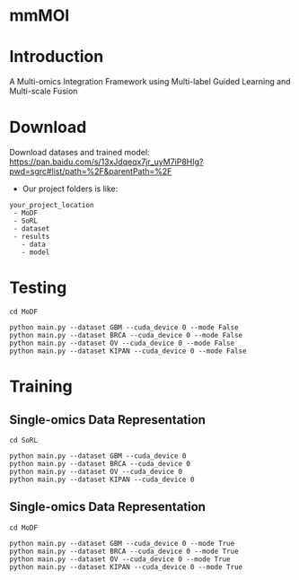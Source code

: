 # mmMOI

# Introduction
A Multi-omics Integration Framework using Multi-label Guided Learning and Multi-scale Fusion

# Download
Download datases and trained model: https://pan.baidu.com/s/13xJdqeqx7jr_uyM7iP8HIg?pwd=sgrc#list/path=%2F&parentPath=%2F

* Our project folders is like:
```
your_project_location
 - MoDF
 - SoRL
 - dataset
 - results
   - data
   - model
```

# Testing

```
cd MoDF

python main.py --dataset GBM --cuda_device 0 --mode False
python main.py --dataset BRCA --cuda_device 0 --mode False
python main.py --dataset OV --cuda_device 0 --mode False
python main.py --dataset KIPAN --cuda_device 0 --mode False

```

# Training
## Single-omics Data Representation
```
cd SoRL

python main.py --dataset GBM --cuda_device 0
python main.py --dataset BRCA --cuda_device 0
python main.py --dataset OV --cuda_device 0
python main.py --dataset KIPAN --cuda_device 0

```
## Single-omics Data Representation
```
cd MoDF

python main.py --dataset GBM --cuda_device 0 --mode True
python main.py --dataset BRCA --cuda_device 0 --mode True
python main.py --dataset OV --cuda_device 0 --mode True
python main.py --dataset KIPAN --cuda_device 0 --mode True

```

